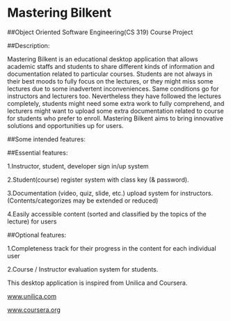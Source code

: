# Mastering Bilkent 
##Object Oriented Software Engineering(CS 319) Course Project

##Description: 

Mastering Bilkent is an educational desktop application that allows academic staffs and students to share different kinds of information and documentation related to particular courses. Students are not always in their best moods to fully focus on the lectures, or they might miss some lectures due to some inadvertent inconveniences. Same conditions go for instructors and lecturers too. Nevertheless they have followed the lectures completely, students might need some extra work to fully comprehend, and lecturers might want to upload some extra documentation related to course for students who prefer to enroll. Mastering Bilkent aims to bring innovative solutions and opportunities up for users. 

##Some intended features: 

##Essential features: 

1.Instructor, student, developer sign in/up system

2.Student(course) register system with class key (& password). 

3.Documentation (video, quiz, slide, etc.) upload system for instructors. (Contents/categorizes may be extended or reduced) 

4.Easily accessible content (sorted and classified by the topics of the lecture) for users

##Optional features:

1.Completeness track for their progress in the content for each individual user

2.Course / Instructor evaluation system for students. 

This desktop application is inspired from Unilica and Coursera. 

www.unilica.com

www.coursera.org

